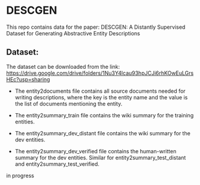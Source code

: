 # DESCGEN
This repo contains data for the paper: DESCGEN: A Distantly Supervised Dataset for Generating Abstractive Entity Descriptions

## Dataset: 
The dataset can be downloaded from the link: https://drive.google.com/drive/folders/1Nu3Y4lcau93hpJCJi6rhKOwEuLGrsHEc?usp=sharing
- The entity2documents file contains all source documents needed for writing descriptions, where the key is the entity name and the value is the list of documents mentioning the entity. 

- The entity2summary_train file contains the wiki summary for the training entities.

- The entity2summary_dev_distant file contains the wiki summary for the dev entities.

- The entity2summary_dev_verified file contains the human-written summary for the dev entities. Similar for entity2summary_test_distant and entity2summary_test_verified.


in progress
